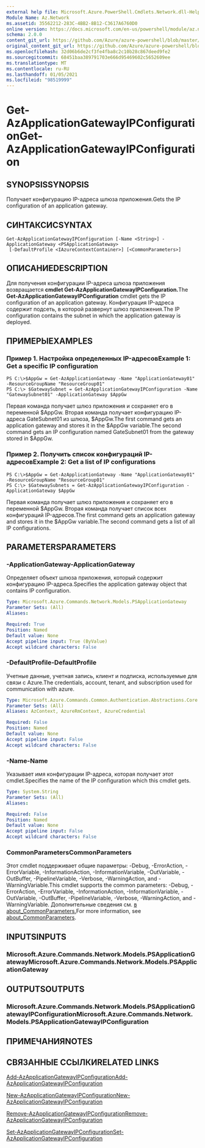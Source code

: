 ```yaml
---
external help file: Microsoft.Azure.PowerShell.Cmdlets.Network.dll-Help.xml
Module Name: Az.Network
ms.assetid: 35562212-283C-4BB2-8B12-C3617A6760D0
online version: https://docs.microsoft.com/en-us/powershell/module/az.network/get-azapplicationgatewayipconfiguration
schema: 2.0.0
content_git_url: https://github.com/Azure/azure-powershell/blob/master/src/Network/Network/help/Get-AzApplicationGatewayIPConfiguration.md
original_content_git_url: https://github.com/Azure/azure-powershell/blob/master/src/Network/Network/help/Get-AzApplicationGatewayIPConfiguration.md
ms.openlocfilehash: 32d06b6de2cf3fe4fba8c2c10b28c867deed9fe2
ms.sourcegitcommit: 68451baa389791703e666d95469602c5652609ee
ms.translationtype: MT
ms.contentlocale: ru-RU
ms.lasthandoff: 01/05/2021
ms.locfileid: "98519999"
---
```

# <span data-ttu-id="2d96d-101">Get-AzApplicationGatewayIPConfiguration</span><span class="sxs-lookup"><span data-stu-id="2d96d-101">Get-AzApplicationGatewayIPConfiguration</span></span>

## <span data-ttu-id="2d96d-102">SYNOPSIS</span><span class="sxs-lookup"><span data-stu-id="2d96d-102">SYNOPSIS</span></span>
<span data-ttu-id="2d96d-103">Получает конфигурацию IP-адреса шлюза приложения.</span><span class="sxs-lookup"><span data-stu-id="2d96d-103">Gets the IP configuration of an application gateway.</span></span>

## <span data-ttu-id="2d96d-104">СИНТАКСИС</span><span class="sxs-lookup"><span data-stu-id="2d96d-104">SYNTAX</span></span>

```
Get-AzApplicationGatewayIPConfiguration [-Name <String>] -ApplicationGateway <PSApplicationGateway>
 [-DefaultProfile <IAzureContextContainer>] [<CommonParameters>]
```

## <span data-ttu-id="2d96d-105">ОПИСАНИЕ</span><span class="sxs-lookup"><span data-stu-id="2d96d-105">DESCRIPTION</span></span>
<span data-ttu-id="2d96d-106">Для получения конфигурации IP-адреса шлюза приложения возвращается **cmdlet Get-AzApplicationGatewayIPConfiguration.**</span><span class="sxs-lookup"><span data-stu-id="2d96d-106">The **Get-AzApplicationGatewayIPConfiguration** cmdlet gets the IP configuration of an application gateway.</span></span>
<span data-ttu-id="2d96d-107">Конфигурация IP-адреса содержит подсеть, в которой развернут шлюз приложения.</span><span class="sxs-lookup"><span data-stu-id="2d96d-107">The IP configuration contains the subnet in which the application gateway is deployed.</span></span>

## <span data-ttu-id="2d96d-108">ПРИМЕРЫ</span><span class="sxs-lookup"><span data-stu-id="2d96d-108">EXAMPLES</span></span>

### <span data-ttu-id="2d96d-109">Пример 1. Настройка определенных IP-адресов</span><span class="sxs-lookup"><span data-stu-id="2d96d-109">Example 1: Get a specific IP configuration</span></span>
```
PS C:\>$AppGw = Get-AzApplicationGateway -Name "ApplicationGateway01" -ResourceGroupName "ResourceGroup01"
PS C:\> $GatewaySubnet = Get-AzApplicationGatewayIPConfiguration -Name "GatewaySubnet01" -ApplicationGateway $AppGw
```

<span data-ttu-id="2d96d-110">Первая команда получает шлюз приложения и сохраняет его в переменной $AppGw. Вторая команда получает конфигурацию IP-адреса GateSubnet01 из шлюза, $AppGw.</span><span class="sxs-lookup"><span data-stu-id="2d96d-110">The first command gets an application gateway and stores it in the $AppGw variable.The second command gets an IP configuration named GateSubnet01 from the gateway stored in $AppGw.</span></span>

### <span data-ttu-id="2d96d-111">Пример 2. Получить список конфигураций IP-адресов</span><span class="sxs-lookup"><span data-stu-id="2d96d-111">Example 2: Get a list of IP configurations</span></span>
```
PS C:\>$AppGw = Get-AzApplicationGateway -Name "ApplicationGateway01" -ResourceGroupName "ResourceGroup01"
PS C:\> $GatewaySubnets = Get-AzApplicationGatewayIPConfiguration -ApplicationGateway $AppGw
```

<span data-ttu-id="2d96d-112">Первая команда получает шлюз приложения и сохраняет его в переменной $AppGw. Вторая команда получает список всех конфигураций IP-адресов.</span><span class="sxs-lookup"><span data-stu-id="2d96d-112">The first command gets an application gateway and stores it in the $AppGw variable.The second command gets a list of all IP configurations.</span></span>

## <span data-ttu-id="2d96d-113">PARAMETERS</span><span class="sxs-lookup"><span data-stu-id="2d96d-113">PARAMETERS</span></span>

### <span data-ttu-id="2d96d-114">-ApplicationGateway</span><span class="sxs-lookup"><span data-stu-id="2d96d-114">-ApplicationGateway</span></span>
<span data-ttu-id="2d96d-115">Определяет объект шлюза приложения, который содержит конфигурацию IP-адреса.</span><span class="sxs-lookup"><span data-stu-id="2d96d-115">Specifies the application gateway object that contains IP configuration.</span></span>

```yaml
Type: Microsoft.Azure.Commands.Network.Models.PSApplicationGateway
Parameter Sets: (All)
Aliases:

Required: True
Position: Named
Default value: None
Accept pipeline input: True (ByValue)
Accept wildcard characters: False
```

### <span data-ttu-id="2d96d-116">-DefaultProfile</span><span class="sxs-lookup"><span data-stu-id="2d96d-116">-DefaultProfile</span></span>
<span data-ttu-id="2d96d-117">Учетные данные, учетная запись, клиент и подписка, используемые для связи с Azure.</span><span class="sxs-lookup"><span data-stu-id="2d96d-117">The credentials, account, tenant, and subscription used for communication with azure.</span></span>

```yaml
Type: Microsoft.Azure.Commands.Common.Authentication.Abstractions.Core.IAzureContextContainer
Parameter Sets: (All)
Aliases: AzContext, AzureRmContext, AzureCredential

Required: False
Position: Named
Default value: None
Accept pipeline input: False
Accept wildcard characters: False
```

### <span data-ttu-id="2d96d-118">-Name</span><span class="sxs-lookup"><span data-stu-id="2d96d-118">-Name</span></span>
<span data-ttu-id="2d96d-119">Указывает имя конфигурации IP-адреса, которая получает этот cmdlet.</span><span class="sxs-lookup"><span data-stu-id="2d96d-119">Specifies the name of the IP configuration which this cmdlet gets.</span></span>

```yaml
Type: System.String
Parameter Sets: (All)
Aliases:

Required: False
Position: Named
Default value: None
Accept pipeline input: False
Accept wildcard characters: False
```

### <span data-ttu-id="2d96d-120">CommonParameters</span><span class="sxs-lookup"><span data-stu-id="2d96d-120">CommonParameters</span></span>
<span data-ttu-id="2d96d-121">Этот cmdlet поддерживает общие параметры: -Debug, -ErrorAction, -ErrorVariable, -InformationAction, -InformationVariable, -OutVariable, -OutBuffer, -PipelineVariable, -Verbose, -WarningAction, and -WarningVariable.</span><span class="sxs-lookup"><span data-stu-id="2d96d-121">This cmdlet supports the common parameters: -Debug, -ErrorAction, -ErrorVariable, -InformationAction, -InformationVariable, -OutVariable, -OutBuffer, -PipelineVariable, -Verbose, -WarningAction, and -WarningVariable.</span></span> <span data-ttu-id="2d96d-122">Дополнительные сведения см. [в about_CommonParameters.](http://go.microsoft.com/fwlink/?LinkID=113216)</span><span class="sxs-lookup"><span data-stu-id="2d96d-122">For more information, see [about_CommonParameters](http://go.microsoft.com/fwlink/?LinkID=113216).</span></span>

## <span data-ttu-id="2d96d-123">INPUTS</span><span class="sxs-lookup"><span data-stu-id="2d96d-123">INPUTS</span></span>

### <span data-ttu-id="2d96d-124">Microsoft.Azure.Commands.Network.Models.PSApplicationGateway</span><span class="sxs-lookup"><span data-stu-id="2d96d-124">Microsoft.Azure.Commands.Network.Models.PSApplicationGateway</span></span>

## <span data-ttu-id="2d96d-125">OUTPUTS</span><span class="sxs-lookup"><span data-stu-id="2d96d-125">OUTPUTS</span></span>

### <span data-ttu-id="2d96d-126">Microsoft.Azure.Commands.Network.Models.PSApplicationGatewayIPConfiguration</span><span class="sxs-lookup"><span data-stu-id="2d96d-126">Microsoft.Azure.Commands.Network.Models.PSApplicationGatewayIPConfiguration</span></span>

## <span data-ttu-id="2d96d-127">ПРИМЕЧАНИЯ</span><span class="sxs-lookup"><span data-stu-id="2d96d-127">NOTES</span></span>

## <span data-ttu-id="2d96d-128">СВЯЗАННЫЕ ССЫЛКИ</span><span class="sxs-lookup"><span data-stu-id="2d96d-128">RELATED LINKS</span></span>

[<span data-ttu-id="2d96d-129">Add-AzApplicationGatewayIPConfiguration</span><span class="sxs-lookup"><span data-stu-id="2d96d-129">Add-AzApplicationGatewayIPConfiguration</span></span>](./Add-AzApplicationGatewayIPConfiguration.md)

[<span data-ttu-id="2d96d-130">New-AzApplicationGatewayIPConfiguration</span><span class="sxs-lookup"><span data-stu-id="2d96d-130">New-AzApplicationGatewayIPConfiguration</span></span>](./New-AzApplicationGatewayIPConfiguration.md)

[<span data-ttu-id="2d96d-131">Remove-AzApplicationGatewayIPConfiguration</span><span class="sxs-lookup"><span data-stu-id="2d96d-131">Remove-AzApplicationGatewayIPConfiguration</span></span>](./Remove-AzApplicationGatewayIPConfiguration.md)

[<span data-ttu-id="2d96d-132">Set-AzApplicationGatewayIPConfiguration</span><span class="sxs-lookup"><span data-stu-id="2d96d-132">Set-AzApplicationGatewayIPConfiguration</span></span>](./Set-AzApplicationGatewayIPConfiguration.md)


